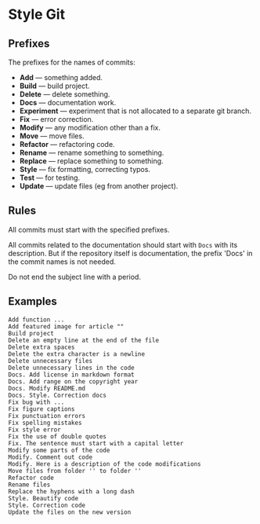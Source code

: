 # Style Git

## Prefixes

The prefixes for the names of commits:

* **Add** — something added.
* **Build** — build project.
* **Delete** — delete something.
* **Docs** — documentation work.
* **Experiment** — experiment that is not allocated to a separate git branch.
* **Fix** — error correction.
* **Modify** — any modification other than a fix.
* **Move** — move files.
* **Refactor** — refactoring code.
* **Rename** — rename something to something.
* **Replace** — replace something to something.
* **Style** — fix formatting, correcting typos.
* **Test** — for testing.
* **Update** — update files (eg from another project).

## Rules

All commits must start with the specified prefixes.

All commits related to the documentation should start with `Docs` with its description. But if the repository itself is documentation, the prefix 'Docs' in the commit names is not needed.

Do not end the subject line with a period.

## Examples

```text
Add function ...
Add featured image for article ""
Build project
Delete an empty line at the end of the file
Delete extra spaces
Delete the extra character is a newline
Delete unnecessary files
Delete unnecessary lines in the code
Docs. Add license in markdown format
Docs. Add range on the copyright year
Docs. Modify README.md
Docs. Style. Correction docs
Fix bug with ...
Fix figure captions
Fix punctuation errors
Fix spelling mistakes
Fix style error
Fix the use of double quotes
Fix. The sentence must start with a capital letter
Modify some parts of the code
Modify. Comment out code
Modify. Here is a description of the code modifications
Move files from folder '' to folder ''
Refactor code
Rename files
Replace the hyphens with a long dash
Style. Beautify code
Style. Correction code
Update the files on the new version
```